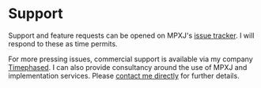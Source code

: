 # Support
Support and feature requests can be opened on MPXJ's
[issue tracker](https://github.com/joniles/mpxj/issues). I will respond
to these as time permits.

For more pressing issues, commercial support is available via my
company [Timephased](https://www.timephased.com/). I can also provide
consultancy around the use of MPXJ and implementation services. Please
[contact me directly](mailto:jon.iles@bcs.org.uk) for further details.